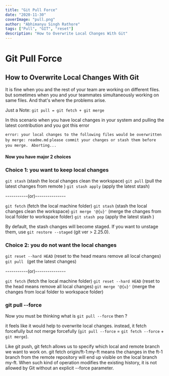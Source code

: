 ```yaml
---
title: "Git Pull Force"
date: "2020-11-30"
coverImage: "pull.png"
author: "Abhimanyu Singh Rathore"
tags: ["Pull", "GIT", "reset"]
description: "How to Overwrite Local Changes With Git"
---
```


# Git Pull Force
## How to Overwrite Local Changes With Git

It is fine when you and the rest of your team are working on different files. but sometimes when you and your teammates simultaneously working on same files. And that's where the problems arise.

Just a Note: `git pull = git fetch + git merge`

In this scenario when you have local changes in your system and pulling the latest contribution and you got this error

`error: your local changes to the following files would be overwritten by merge: readme.md`
`please commit your changes or stash them before you merge. `
`Aborting...`


#### Now you have major 2 choices

### Choice 1: you want to keep local changes

`git stash`  (stash the local changes clean the workspace)
`git pull` (pull the latest changes from remote )
`git stash apply` (apply the latest stash)

-----------(or)---------------

`git fetch` (fetch the local machine folder)
`git stash` (stash the local changes clean the workspace)
`git merge '@{u}'` (merge the changes from local folder to workspace folder)
`git stash pop` (apply the latest stash )

By default, the stash changes will become staged. If you want to unstage them, use `git restore --staged` (git ver > 2.25.0).

### Choice 2: you do not want the local changes

`git reset --hard HEAD` (reset to the head means remove all local changes)
`git pull ` (get the latest changes)

-----------(or)---------------

`git fetch` (fetch the local machine folder)
`git reset --hard HEAD` (reset to the head means remove all local changes)
`git merge '@{u}'`  (merge the changes from local folder to workspace folder)


### git pull --force 

Now you must be thinking what is `git pull --force` then ?

it feels like it would help to overwrite local changes. instead, it fetch forcefully but not merge forcefully (`git pull --force` = `git fetch --force` + `git merge`).

Like git push, git fetch allows us to specify which local and remote branch we want to work on. git fetch origin/ft-1:my-ft means the changes in the ft-1 branch from the remote repository will end up visible on the local branch my-ft. When such kind of operation modifies the existing history, it is not allowed by Git without an explicit --force parameter.
